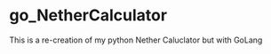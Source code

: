 <h1>go_NetherCalculator</h1>
This is a re-creation of my python Nether Caluclator but with GoLang




